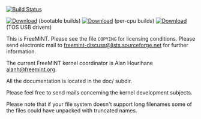 [![Build Status](https://travis-ci.org/freemint/freemint.svg?branch=master)](https://travis-ci.org/freemint/freemint)

[![Download](https://api.bintray.com/packages/freemint/freemint/snapshots/images/download.svg)](https://bintray.com/freemint/freemint/snapshots/_latestVersion) (bootable builds) [![Download](https://api.bintray.com/packages/freemint/freemint/snapshots-cpu/images/download.svg)](https://bintray.com/freemint/freemint/snapshots-cpu/_latestVersion) (per-cpu builds) [![Download](https://api.bintray.com/packages/freemint/freemint/snapshots-usb4tos/images/download.svg)](https://bintray.com/freemint/freemint/snapshots-usb4tos/_latestVersion) (TOS USB drivers)

This is FreeMiNT. Please see the file `COPYING` for licensing conditions. Please send electronic mail to <freemint-discuss@lists.sourceforge.net> for further information.

The current FreeMiNT kernel coordinator is Alan Hourihane <alanh@freemint.org>.

All the documentation is located in the doc/ subdir.

Please feel free to send mails concerning the kernel development subjects.

Please note that if your file system doesn't support long filenames some of the files could have unpacked with truncated names.
